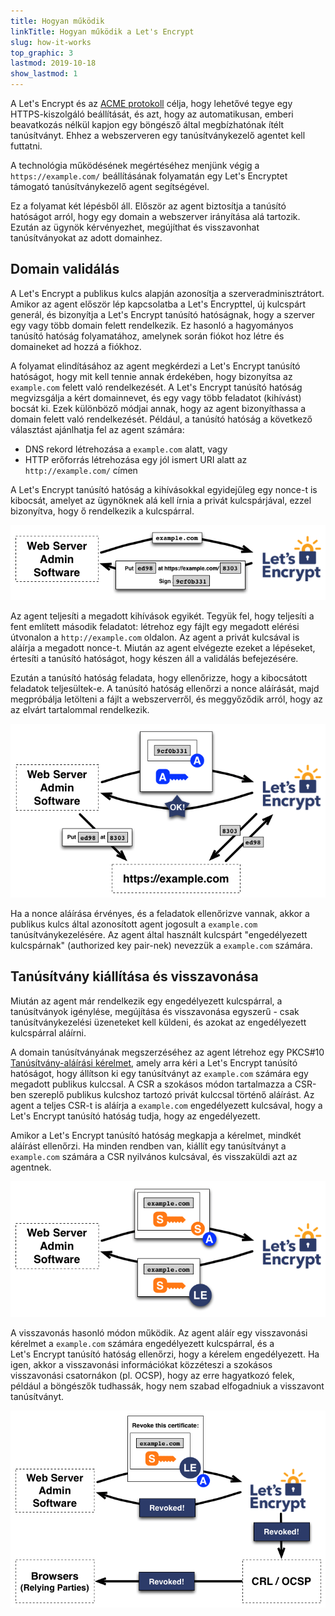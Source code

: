 ```yaml
---
title: Hogyan működik
linkTitle: Hogyan működik a Let's Encrypt
slug: how-it-works
top_graphic: 3
lastmod: 2019-10-18
show_lastmod: 1
---
```



A Let's&nbsp;Encrypt és az [ACME protokoll](https://tools.ietf.org/html/rfc8555) célja, hogy lehetővé tegye egy HTTPS-kiszolgáló beállítását, és azt, hogy az automatikusan, emberi beavatkozás nélkül kapjon egy böngésző által megbízhatónak ítélt tanúsítványt.  Ehhez a webszerveren egy tanúsítványkezelő agentet kell futtatni.

A technológia működésének megértéséhez menjünk végig a `https://example.com/` beállításának folyamatán egy Let's&nbsp;Encryptet támogató tanúsítványkezelő agent segítségével.

Ez a folyamat két lépésből áll.  Először az agent biztosítja a tanúsító hatóságot arról, hogy egy domain a webszerver irányítása alá tartozik.  Ezután az ügynök kérvényezhet, megújíthat és visszavonhat tanúsítványokat az adott domainhez.

## Domain validálás

A Let's&nbsp;Encrypt a publikus kulcs alapján azonosítja a szerveradminisztrátort.  Amikor az agent először lép kapcsolatba a Let's&nbsp;Encrypttel, új kulcspárt generál, és bizonyítja a Let's&nbsp;Encrypt tanúsító hatóságnak, hogy a szerver egy vagy több domain felett rendelkezik.  Ez hasonló a hagyományos tanúsító hatóság folyamatához, amelynek során fiókot hoz létre és domaineket ad hozzá a fiókhoz.

A folyamat elindításához az agent megkérdezi a Let's Encrypt tanúsító hatóságot, hogy mit kell tennie annak érdekében, hogy bizonyítsa az `example.com` felett való rendelkezését.  A Let's Encrypt tanúsító hatóság megvizsgálja a kért domainnevet, és egy vagy több feladatot (kihívást) bocsát ki.   Ezek különböző módjai annak, hogy az agent bizonyíthassa a domain felett való rendelkezését.  Például, a tanúsító hatóság a következő választást ajánlhatja fel az agent számára:

* DNS rekord létrehozása a `example.com` alatt, vagy
* HTTP erőforrás létrehozása egy jól ismert URI alatt az `http://example.com/` címen

A Let's Encrypt tanúsító hatóság a kihívásokkal egyidejűleg egy nonce-t is kibocsát, amelyet az ügynöknek alá kell írnia a privát kulcspárjával, ezzel bizonyítva, hogy ő rendelkezik a kulcspárral.

<div class="howitworks-figure">
<img alt="Requesting challenges to validate example.com"
     src="/images/howitworks_challenge.png"/>
</div>

Az agent teljesíti a megadott kihívások egyikét.   Tegyük fel, hogy teljesíti a fent említett második feladatot: létrehoz egy fájlt egy megadott elérési útvonalon a `http://example.com` oldalon.  Az agent a privát kulcsával is aláírja a megadott nonce-t.  Miután az agent elvégezte ezeket a lépéseket, értesíti a tanúsító hatóságot, hogy készen áll a validálás befejezésére.

Ezután a tanúsító hatóság feladata, hogy ellenőrizze, hogy a kibocsátott feladatok teljesültek-e.  A tanúsító hatóság ellenőrzi a nonce aláírását, majd megpróbálja letölteni a fájlt a webszerverről, és meggyőződik arról, hogy az az elvárt tartalommal rendelkezik.

<div class="howitworks-figure">
<img alt="Requesting authorization to act for example.com"
     src="/images/howitworks_authorization.png"/>
</div>

Ha a nonce aláírása érvényes, és a feladatok ellenőrizve vannak, akkor a publikus kulcs által azonosított agent jogosult a `example.com` tanúsítványkezelésére.  Az agent által használt kulcspárt "engedélyezett kulcspárnak" (authorized key pair-nek) nevezzük a `example.com` számára.


## Tanúsítvány kiállítása és visszavonása

Miután az agent már rendelkezik egy engedélyezett kulcspárral, a tanúsítványok igénylése, megújítása és visszavonása egyszerű - csak tanúsítványkezelési üzeneteket kell küldeni, és azokat az engedélyezett kulcspárral aláírni.

A domain tanúsítványának megszerzéséhez az agent létrehoz egy PKCS#10 [Tanúsítvány-aláírási kérelmet](https://tools.ietf.org/html/rfc2986), amely arra kéri a Let's&nbsp;Encrypt tanúsító hatóságot, hogy állítson ki egy tanúsítványt az `example.com` számára egy megadott publikus kulccsal.  A CSR a szokásos módon tartalmazza a CSR-ben szereplő publikus kulcshoz tartozó privát kulccsal történő aláírást.  Az agent a teljes CSR-t is aláírja a `example.com` engedélyezett kulcsával, hogy a Let's&nbsp;Encrypt tanúsító hatóság tudja, hogy az engedélyezett.

Amikor a Let's&nbsp;Encrypt tanúsító hatóság megkapja a kérelmet, mindkét aláírást ellenőrzi.  Ha minden rendben van, kiállít egy tanúsítványt a `example.com` számára a CSR nyilvános kulcsával, és visszaküldi azt az agentnek.

<div class="howitworks-figure">
<img alt="Requesting a certificate for example.com"
     src="/images/howitworks_certificate.png"/>
</div>

A visszavonás hasonló módon működik.  Az agent aláír egy visszavonási kérelmet a `example.com` számára engedélyezett kulcspárral, és a Let's&nbsp;Encrypt tanúsító hatóság ellenőrzi, hogy a kérelem engedélyezett.  Ha igen, akkor a visszavonási információkat közzéteszi a szokásos visszavonási csatornákon (pl. OCSP), hogy az erre hagyatkozó felek, például a böngészők tudhassák, hogy nem szabad elfogadniuk a visszavont tanúsítványt.

<div class="howitworks-figure">
<img alt="Requesting revocation of a certificate for example.com"
     src="/images/howitworks_revocation.png"/>
</div>



